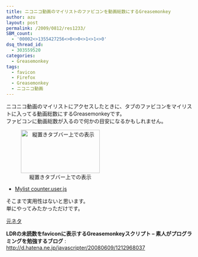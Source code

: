 ```yaml
---
title: ニコニコ動画のマイリストのファビコンを動画総数にするGreasemonkey
author: azu
layout: post
permalink: /2009/0812/res1233/
SBM_count:
  - '00002<>1355427256<>0<>0<>1<>1<>0'
dsq_thread_id:
  - 303559520
categories:
  - Greasemonkey
tags:
  - favicon
  - Firefox
  - Greasemonkey
  - ニコニコ動画
---
```

ニコニコ動画のマイリストにアクセスしたときに、タブのファビコンをマイリストに入ってる動画総数にするGreasemonkeyです。  
ファビコンに動画総数が入るので何かの目安になるかもしれません。

<div style="text-align: center;">
  <figure id="attachment_1230" style="width: 213px;" class="wp-caption alignnone"><img class="size-full wp-image-1230" title="sshot-2009-08-12-23-34-45.png" src="https://efcl.info/wp-content/uploads/2009/08/sshot-2009-08-12-23-34-45.png" alt="縦置きタブバー上での表示" width="213" height="117" /><figcaption class="wp-caption-text">縦置きタブバー上での表示</figcaption></figure>
</div>

*   [Mylist counter.user.js][1]

そこまで実用性はないと思います。  
単にやってみたかっただけです。

<span style="text-decoration: underline;">元ネタ</span>

**LDRの未読数をfaviconに表示するGreasemonkeyスクリプト &#8211; 素人がプログラミングを勉強するブログ**
:   <http://d.hatena.ne.jp/javascripter/20080609/1212968037>

<div>
  <img src="http://img.zemanta.com/pixy.gif?x-id=2184912c-30d7-84fa-a7e9-da7f31cbe852" alt="" />
</div>

 [1]: http://gist.github.com/raw/166531/689367d4e8ff84cddc7e7aeb5c05d19ae4e4adef/Mylist%20counter.user.js
